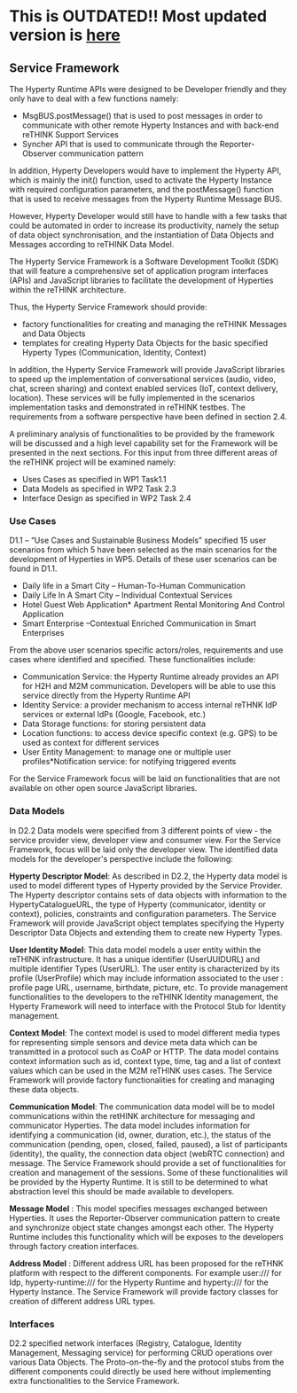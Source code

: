 **This is OUTDATED!! Most updated version is [here](https://github.com/reTHINK-project/dev-service-framework/tree/d3.2-working-docs/docs/specs/service-framework)**
===================================================================================================================================================================

Service Framework
-----------------

The Hyperty Runtime APIs were designed to be Developer friendly and they only have to deal with a few functions namely:

-	MsgBUS.postMessage() that is used to post messages in order to communicate with other remote Hyperty Instances and with back-end reTHINK Support Services
-	Syncher API that is used to communicate through the Reporter-Observer communication pattern

In addition, Hyperty Developers would have to implement the Hyperty API, which is mainly the init() function, used to activate the Hyperty Instance with required configuration parameters, and the postMessage() function that is used to receive messages from the Hyperty Runtime Message BUS.

However, Hyperty Developer would still have to handle with a few tasks that could be automated in order to increase its productivity, namely the setup of data object synchronisation, and the instantiation of Data Objects and Messages according to reTHINK Data Model.

The Hyperty Service Framework is a Software Development Toolkit (SDK) that will feature a comprehensive set of application program interfaces (APIs) and JavaScript libraries to facilitate the development of Hyperties within the reTHINK architecture.

Thus, the Hyperty Service Framework should provide:

-	factory functionalities for creating and managing the reTHINK Messages and Data Objects
-	templates for creating Hyperty Data Objects for the basic specified Hyperty Types (Communication, Identity, Context)

In addition, the Hyperty Service Framework will provide JavaScript libraries to speed up the implementation of conversational services (audio, video, chat, screen sharing) and context enabled services (IoT, context delivery, location). These services will be fully implemented in the scenarios implementation tasks and demonstrated in reTHINK testbes. The requirements from a software perspective have been defined in section 2.4.

A preliminary analysis of functionalities to be provided by the framework will be discussed and a high level capability set for the Framework will be presented in the next sections. For this input from three different areas of the reTHINK project will be examined namely:

-	Uses Cases as specified in WP1 Task1.1
-	Data Models as specified in WP2 Task 2.3
-	Interface Design as specified in WP2 Task 2.4

### Use Cases

D1.1 – “Use Cases and Sustainable Business Models” specified 15 user scenarios from which 5 have been selected as the main scenarios for the development of Hyperties in WP5. Details of these user scenarios can be found in D1.1.

-	Daily life in a Smart City – Human-To-Human Communication
-	Daily Life In A Smart City – Individual Contextual Services
-	Hotel Guest Web Application* Apartment Rental Monitoring And Control Application
-	Smart Enterprise –Contextual Enriched Communication in Smart Enterprises

From the above user scenarios specific actors/roles, requirements and use cases where identified and specified. These functionalities include:

-	Communication Service: the Hyperty Runtime already provides an API for H2H and M2M communication. Developers will be able to use this service directly from the Hyperty Runtime API
-	Identity Service: a provider mechanism to access internal reTHNK IdP services or external IdPs (Google, Facebook, etc.)
-	Data Storage functions: for storing persistent data
-	Location functions: to access device specific context (e.g. GPS) to be used as context for different services
-	User Entity Management: to manage one or multiple user profiles*Notification service: for notifying triggered events

For the Service Framework focus will be laid on functionalities that are not available on other open source JavaScript libraries.

### Data Models

In D2.2 Data models were specified from 3 different points of view - the service provider view, developer view and consumer view. For the Service Framework, focus will be laid only the developer view. The identified data models for the developer's perspective include the following:

**Hyperty Descriptor Model**: As described in D2.2, the Hyperty data model is used to model different types of Hyperty provided by the Service Provider. The Hyperty descriptor contains sets of data objects with information to the HypertyCatalogueURL, the type of Hyperty (communicator, identity or context), policies, constraints and configuration parameters. The Service Framework will provide JavaScript object templates specifying the Hyperty Descriptor Data Objects and extending them to create new Hyperty Types.

**User Identity Model**: This data model models a user entity within the reTHINK infrastructure. It has a unique identifier (UserUUIDURL) and multiple identifier Types (UserURL). The user entity is characterized by its profile (UserProfile) which may include information associated to the user : profile page URL, username, birthdate, picture, etc. To provide management functionalities to the developers to the reTHINK Identity management, the Hyperty Framework will need to interface with the Protocol Stub for Identity management.

**Context Model**: The context model is used to model different media types for representing simple sensors and device meta data which can be transmitted in a protocol such as CoAP or HTTP. The data model contains context information such as id, context type, time, tag and a list of context values which can be used in the M2M reTHINK uses cases. The Service Framework will provide factory functionalities for creating and managing these data objects.

**Communication Model**: The communication data model will be to model communications within the retHINK architecture for messaging and communicator Hyperties. The data model includes information for identifying a communication (id, owner, duration, etc.), the status of the communication (pending, open, closed, failed, paused), a list of participants (identity), the quality, the connection data object (webRTC connection) and message. The Service Framework should provide a set of functionalities for creation and management of the sessions. Some of these functionalities will be provided by the Hyperty Runtime. It is still to be determined to what abstraction level this should be made available to developers.

**Message Model** : This model specifies messages exchanged between Hyperties. It uses the Reporter-Observer communication pattern to create and synchronize object state changes amongst each other. The Hyperty Runtime includes this functionality which will be exposes to the developers through factory creation interfaces.

**Address Model** : Different address URL has been proposed for the reTHNK platform with respect to the different components. For example user:/// for Idp, hyperty-runtime:/// for the Hyperty Runtime and hyperty:/// for the Hyperty Instance. The Service Framework will provide factory classes for creation of different address URL types.

### Interfaces

D2.2 specified network interfaces (Registry, Catalogue, Identity Management, Messaging service) for performing CRUD operations over various Data Objects. The Proto-on-the-fly and the protocol stubs from the different components could directly be used here without implementing extra functionalities to the Service Framework.
